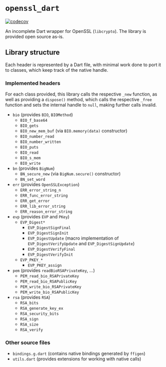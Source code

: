 # `openssl_dart`

[![codecov](https://codecov.io/gh/Craftplacer/openssl_dart/branch/master/graph/badge.svg?token=3O01J48H9O)](https://codecov.io/gh/Craftplacer/openssl_dart)

An incomplete Dart wrapper for OpenSSL (`libcrypto`). The library is provided open source as-is.

## Library structure

Each header is represented by a Dart file, with minimal work done to port it to classes, which keep track of the native handle.

### Implemented headers

For each class provided, this library calls the respective `_new` function, as well as providing a `dispose()` method, which calls the respective `_free` function and sets the internal handle to `null`, making further calls invalid. 

- `bio` (provides `BIO`, `BIOMethod`)
  - `BIO_f_base64`
  - `BIO_gets`
  - `BIO_new_mem_buf` (via `BIO.memory(data)` constructor)
  - `BIO_number_read`
  - `BIO_number_written`
  - `BIO_puts`
  - `BIO_read`
  - `BIO_s_mem`
  - `BIO_write`
- `bn` (provides `BigNum`)
  - `BN_secure_new` (via `BigNum.secure()` constructor)
  - `BN_set_word`
- `err` (provides `OpenSSLException`)
  - `ERR_error_string_n`
  - `ERR_func_error_string`
  - `ERR_get_error`
  - `ERR_lib_error_string`
  - `ERR_reason_error_string`
- `evp` (provides `EVP` and `PKey`)
  - `EVP_Digest*`
    - `EVP_DigestSignFinal`
    - `EVP_DigestSignInit`
    - `EVP_DigestUpdate` (macro implementation of `EVP_DigestVerifyUpdate` and `EVP_DigestSignUpdate`)
    - `EVP_DigestVerifyFinal`
    - `EVP_DigestVerifyInit`
  - `EVP_PKEY_*`
    - `EVP_PKEY_assign`
- `pem` (provides `readBioRSAPrivateKey`, ...)
  - `PEM_read_bio_RSAPrivateKey`
  - `PEM_read_bio_RSAPublicKey`
  - `PEM_write_bio_RSAPrivateKey`
  - `PEM_write_bio_RSAPublicKey`
- `rsa` (provides `RSA`)
  - `RSA_bits`
  - `RSA_generate_key_ex`
  - `RSA_security_bits`
  - `RSA_sign`
  - `RSA_size`
  - `RSA_verify`

### Other source files

- `bindings.g.dart` (contains native bindings generated by `ffigen`)
- `utils.dart` (provides extensions for working with native calls)
